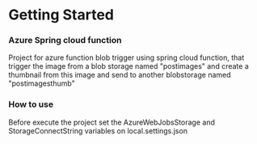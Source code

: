 # Getting Started

### Azure Spring cloud function
Project for azure function blob trigger using spring cloud function, that trigger the image from a blob storage named "postimages" and create a thumbnail from this image and send to another blobstorage named "postimagesthumb"

### How to use
Before execute the project set the AzureWebJobsStorage and StorageConnectString variables on local.settings.json



